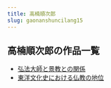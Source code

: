 ```yaml
---
title: 高楠順次郎
slug: gaonanshuncilang15
---
```


## 高楠順次郎の作品一覧

- [弘法大師と景教との関係](hongfadashitoji-422)
- [東洋文化史における仏教の地位](dongyangwenhuas-be1)
